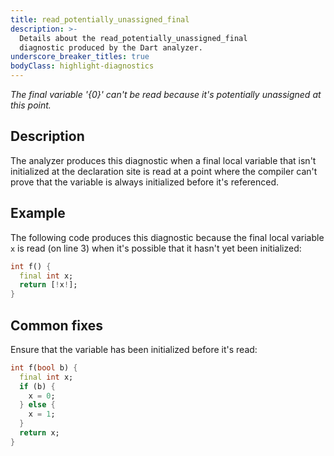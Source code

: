 ```yaml
---
title: read_potentially_unassigned_final
description: >-
  Details about the read_potentially_unassigned_final
  diagnostic produced by the Dart analyzer.
underscore_breaker_titles: true
bodyClass: highlight-diagnostics
---
```


_The final variable '{0}' can't be read because it's potentially unassigned at
this point._

## Description

The analyzer produces this diagnostic when a final local variable that
isn't initialized at the declaration site is read at a point where the
compiler can't prove that the variable is always initialized before it's
referenced.

## Example

The following code produces this diagnostic because the final local
variable `x` is read (on line 3) when it's possible that it hasn't yet
been initialized:

```dart
int f() {
  final int x;
  return [!x!];
}
```

## Common fixes

Ensure that the variable has been initialized before it's read:

```dart
int f(bool b) {
  final int x;
  if (b) {
    x = 0;
  } else {
    x = 1;
  }
  return x;
}
```
